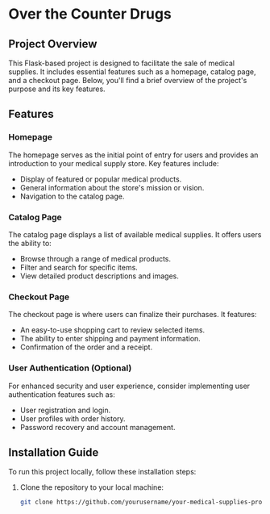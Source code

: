 # Over the Counter Drugs

## Project Overview

This Flask-based project is designed to facilitate the sale of medical supplies. It includes essential features such as a homepage, catalog page, and a checkout page. Below, you'll find a brief overview of the project's purpose and its key features.

## Features

### Homepage

The homepage serves as the initial point of entry for users and provides an introduction to your medical supply store. Key features include:

- Display of featured or popular medical products.
- General information about the store's mission or vision.
- Navigation to the catalog page.

### Catalog Page

The catalog page displays a list of available medical supplies. It offers users the ability to:

- Browse through a range of medical products.
- Filter and search for specific items.
- View detailed product descriptions and images.

### Checkout Page

The checkout page is where users can finalize their purchases. It features:

- An easy-to-use shopping cart to review selected items.
- The ability to enter shipping and payment information.
- Confirmation of the order and a receipt.

### User Authentication (Optional)

For enhanced security and user experience, consider implementing user authentication features such as:

- User registration and login.
- User profiles with order history.
- Password recovery and account management.

## Installation Guide

To run this project locally, follow these installation steps:

1. Clone the repository to your local machine:

   ```bash
   git clone https://github.com/yourusername/your-medical-supplies-project.git

